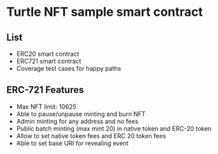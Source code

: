 # Turtle NFT sample smart contract

## List
* ERC20 smart contract
* ERC721 smart contract
* Coverage test cases for happy paths

## ERC-721 Features
* Max NFT limit: 10625
* Able to pause/unpause minting and burn NFT
* Admin minting for any address and no fees
* Public batch minting (max mint 20) in native token and ERC-20 token
* Allow to set native token fees and ERC 20 token fees
* Able to set base URI for revealing event